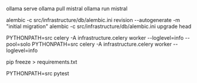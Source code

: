 ollama serve
ollama pull mistral
ollama run mistral


alembic -c src/infrastructure/db/alembic.ini revision --autogenerate -m "initial migration"
alembic -c src/infrastructure/db/alembic.ini upgrade head


PYTHONPATH=src celery -A infrastructure.celery worker --loglevel=info --pool=solo
PYTHONPATH=src celery -A infrastructure.celery worker --loglevel=info

pip freeze > requirements.txt

PYTHONPATH=src pytest